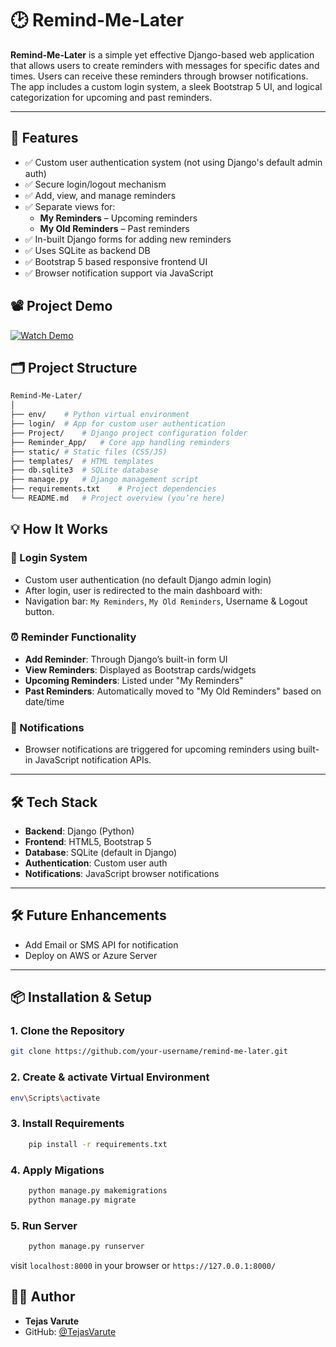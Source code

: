 # 🕑 Remind-Me-Later

**Remind-Me-Later** is a simple yet effective Django-based web application that allows users to create reminders with messages for specific dates and times. Users can receive these reminders through browser notifications. The app includes a custom login system, a sleek Bootstrap 5 UI, and logical categorization for upcoming and past reminders.

---

## 🚀 Features

- ✅ Custom user authentication system (not using Django's default admin auth)
- ✅ Secure login/logout mechanism
- ✅ Add, view, and manage reminders
- ✅ Separate views for:
  - **My Reminders** – Upcoming reminders
  - **My Old Reminders** – Past reminders
- ✅ In-built Django forms for adding new reminders
- ✅ Uses SQLite as backend DB
- ✅ Bootstrap 5 based responsive frontend UI
- ✅ Browser notification support via JavaScript

## 📽️ Project Demo

[![Watch Demo](https://img.shields.io/badge/Watch-Demo-blue?style=for-the-badge)](https://drive.google.com/file/d/1hrsbfK7LNqyEpbCAb8AmCqU8rYb1apuR/view?usp=sharing)


## 🗂️ Project Structure

```bash
Remind-Me-Later/
│
├── env/    # Python virtual environment
├── login/  # App for custom user authentication
├── Project/    # Django project configuration folder
├── Reminder_App/   # Core app handling reminders
├── static/ # Static files (CSS/JS)
├── templates/  # HTML templates
├── db.sqlite3  # SQLite database
├── manage.py   # Django management script
├── requirements.txt    # Project dependencies
└── README.md   # Project overview (you’re here)
```

## 💡 How It Works

### 🔐 Login System

- Custom user authentication (no default Django admin login)
- After login, user is redirected to the main dashboard with:
- Navigation bar: `My Reminders`, `My Old Reminders`, Username & Logout button.

### ⏰ Reminder Functionality

- **Add Reminder**: Through Django’s built-in form UI
- **View Reminders**: Displayed as Bootstrap cards/widgets
- **Upcoming Reminders**: Listed under "My Reminders"
- **Past Reminders**: Automatically moved to "My Old Reminders" based on date/time

### 🔔 Notifications

- Browser notifications are triggered for upcoming reminders using built-in JavaScript notification APIs.

---

## 🛠 Tech Stack

- **Backend**: Django (Python)
- **Frontend**: HTML5, Bootstrap 5
- **Database**: SQLite (default in Django)
- **Authentication**: Custom user auth
- **Notifications**: JavaScript browser notifications

---

## 🛠️ Future Enhancements

- Add Email or SMS API for notification
- Deploy on AWS or Azure Server

---

## 📦 Installation & Setup

### 1. Clone the Repository

```bash
git clone https://github.com/your-username/remind-me-later.git
```

### 2. Create & activate Virtual Environment

```bash
env\Scripts\activate
```

### 3. Install Requirements

```bash
    pip install -r requirements.txt
```

### 4. Apply Migations

```bash
    python manage.py makemigrations
    python manage.py migrate
```

### 5. Run Server

```bash
    python manage.py runserver
```

visit ```localhost:8000``` in your browser or ```https://127.0.0.1:8000/```

## 👨‍💻 Author

- **Tejas Varute**
- GitHub: [@TejasVarute](https://github.com/TejasVarute)
